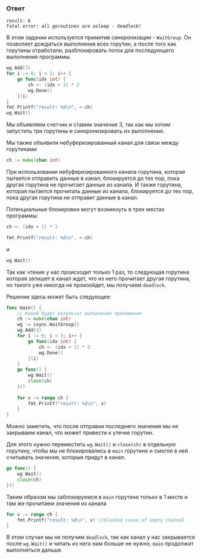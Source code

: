 ### Ответ
```
result: 6
fatal error: all goroutines are asleep - deadlock!
```
В этом задании используется примитив синхронизации - `WaitGroup`.
Он позволяет дождаться выполнения всех горутин, а после того как горутины отработали, разблокировать поток для последующего выполнения программы.
```go
wg.Add(3)
for i := 0; i < 3; i++ {
    go func(idx int) {
        ch <- (idx + 1) * 2
        wg.Done()
    }(i)
}
fmt.Printf("result: %d\n", <-ch)
wg.Wait()
```
Мы объявляем счетчик и ставим значение 3, так как мы хотим запустить три горутины и синхронизировать их выполнение.

Мы также объявили небуферизированный канал для связи между горутинами

```go
ch := make(chan int)
```

При использовании небуферизированного канала горутина, которая пытается отправить данные в канал, блокируется до тех пор, пока другая горутина не прочитает данные из канала.
И также горутина, которая пытается прочитать данные из канала, блокируется до тех пор, пока другая горутина не отправит данные в канал.

Потенциальные блокировки могут возникнуть в трех местах программы:

```go
ch <- (idx + 1) * 2
```

```go
fmt.Printf("result: %d\n", <-ch)
```
и
```go
wg.Wait()
```
Так как чтение у нас происходит только 1 раз, то следующая горутина которая запишет в канал ждет, что из него прочитает другая горутина, но такого уже никогда не произойдет, мы получаем `deadlock`.

Решение здесь может быть следующее:

```go
func main() {
	// Какой будет результат выполнения приложения
	ch := make(chan int)
	wg := &sync.WaitGroup{}
	wg.Add(3)
	for i := 0; i < 3; i++ {
		go func(idx int) {
			ch <- (idx + 1) * 2
			wg.Done()
		}(i)
	}
	go func() {
		wg.Wait()
		close(ch)
	}()
	
	for v := range ch {
		fmt.Printf("result: %d\n", v)
	}
}
```

Можно заметить, что после отправки последнего значения мы не закрываем канал, что может привести к утечке горутин.

Для этого нужно переместить `wg.Wait()` и `close(ch)` в отдельную горутину, чтобы мы не блокировались в `main` горутине и смогли в ней считывать значения, которые придут в канал.

```go
go func() {
    wg.Wait()
    close(ch)
}()
```

Таким образом мы заблокируемся в `main` горутине только в 1 месте и там же прочитаем значения из канала
```go
for v := range ch {
    fmt.Printf("result: %d\n", v) //blocked cause of empty channel
}
```
В этом случае мы не получим `deadlock`, так как канал у нас закрывается после `wg.Wait()` и читать из него нам больше не нужно, `main` продолжит выполняться дальше.
